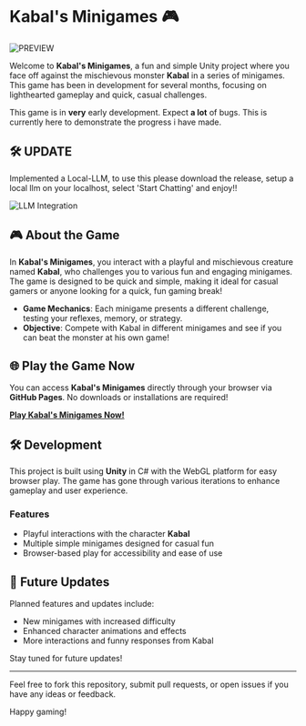 # Kabal's Minigames 🎮

![PREVIEW](https://github.com/user-attachments/assets/2ab49584-c2ed-46b4-b5e5-47d18007c1eb)


Welcome to **Kabal's Minigames**, a fun and simple Unity project where you face off against the mischievous monster **Kabal** in a series of minigames. This game has been in development for several months, focusing on lighthearted gameplay and quick, casual challenges.

This game is in **very** early development. Expect **a lot** of bugs. This is currently here to demonstrate the progress i have made. 

## 🛠 UPDATE

Implemented a Local-LLM, to use this please download the release, setup a local llm on your localhost, select 'Start Chatting' and enjoy!!

![LLM Integration](https://github.com/user-attachments/assets/60d26e3c-38c5-4123-8278-6eae790e0ae2)


## 🎮 About the Game

In **Kabal's Minigames**, you interact with a playful and mischievous creature named **Kabal**, who challenges you to various fun and engaging minigames. The game is designed to be quick and simple, making it ideal for casual gamers or anyone looking for a quick, fun gaming break!

- **Game Mechanics**: Each minigame presents a different challenge, testing your reflexes, memory, or strategy.
- **Objective**: Compete with Kabal in different minigames and see if you can beat the monster at his own game!

## 🌐 Play the Game Now

You can access **Kabal's Minigames** directly through your browser via **GitHub Pages**. No downloads or installations are required!

[**Play Kabal's Minigames Now!**](https://mushroom-ano.github.io/KabalMinigame/)

## 🛠 Development

This project is built using **Unity** in C# with the WebGL platform for easy browser play. The game has gone through various iterations to enhance gameplay and user experience.

### Features
- Playful interactions with the character **Kabal**
- Multiple simple minigames designed for casual fun
- Browser-based play for accessibility and ease of use

## 🔧 Future Updates

Planned features and updates include:
- New minigames with increased difficulty
- Enhanced character animations and effects
- More interactions and funny responses from Kabal

Stay tuned for future updates!

---

Feel free to fork this repository, submit pull requests, or open issues if you have any ideas or feedback.

Happy gaming!
